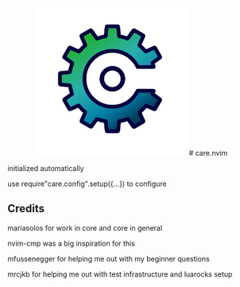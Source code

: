 <div align="center">
<img src="res/care.svg" width=300>
# care.nvim

</div>

initialized automatically

use require"care.config".setup({...}) to configure

## Credits

mariasolos for work in core and core in general

nvim-cmp was a big inspiration for this

mfussenegger for helping me out with my beginner questions

mrcjkb for helping me out with test infrastructure and luarocks setup
